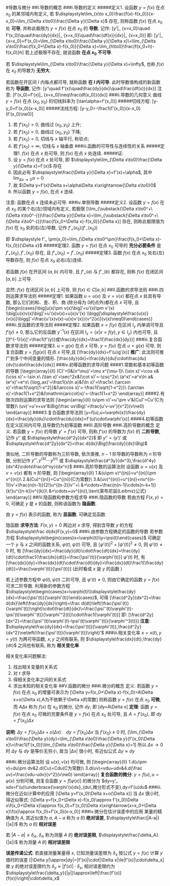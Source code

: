 #导数与微分
##I.导数的概念
###i.导数的定义
#####定义1.
设函数 $y=f(x)$ 在点 $x_0$ 的某邻域内有定义, 若 $\displaystyle\lim_{x\to x_0}\frac{f(x)-f(x_0)}{x-x_0}=\lim_{\Delta x\to0}\frac{\Delta y}{\Delta x}$ 存在, 则称函数 $f(x)$ 在点 $x_0$ 处 **可导**, 并称此极限为 $y=f(x)$ 在点 $x_0$ 的 **导数**. 记作:
\[y'|_ {x=x_0}\quad f'(x_0)\quad\frac{dy}{dx}|_ {x=x_0}\quad\frac{df(x)}{dx}|_ {x=x_0}\]
即:
\[y'|_ {x=x_0}=f'(x_0)=\lim_{\Delta x\to0}\frac{\Delta y}{\Delta x}\\=\lim_{\Delta x\to0}\frac{f(x_0+\Delta x)-f(x_0)}{\Delta x}=\lim_{h\to0}\frac{f(x_0+h)-f(x_0)}h\]
若上述极限不存在, 就说函数 **在点 $x_0$ 不可导**.

若 $\displaystyle\lim_{\Delta x\to0}\frac{\Delta y}{\Delta x}=\infty$, 也称 $f(x)$ 在 $x_0$ 的导数为 **无穷大**.

若函数在开区间 $I$ 内每点都可导, 就称函数 **在 $I$ 内可导**. 此时导数值构成的新函数称为 **导函数**, 记作:
\[y'\quad f'(x)\quad\frac{dy}{dx}\quad\frac{df(x)}{dx}\]
注意:
\[f'(x_0)=f'(x)|_ {x=x_0}\neq\frac{df(x_0)}{dx}\]
###ii.导数的几何意义
曲线 $y=f(x)$ 在点 $(x_0,y_0)$ 的切线斜率为
\[\tan\alpha=f'(x_0)\]
#####切线方程:
\[y-y_0=f'(x_0)(x-x_0)\]
#####法线方程:
\[y-y_0=-\frac1{f'(x_0)}(x-x_0)(f'(x_0)\ne0)\]
1. 若 $f'(x_0)>0$, 曲线过 $(x_0,y_0)$ 上升;
1. 若 $f'(x_0)<0$, 曲线过 $(x_0,y_0)$ 下降;
1. 若 $f'(x_0)=0$, 切线与 $x$ 轴平行, 称驻点;
1. 若 $f'(x_0)=\infty$, 切线与 $x$ 轴垂直
###iii.函数的可导性与连续性的关系
#####定理1.
$f(x)$ 在点 $x$ 处可导, 则 $f(x)$ 在点 $x$ 处连续.
#####证:
1. 设 $y=f(x)$ 在点 $x$ 处可导, 即 $\displaystyle\lim_{\Delta x\to0}\frac{\Delta y}{\Delta x}=f'(x)$ 存在
2. 因此必有 $\displaystyle\frac{\Delta y}{\Delta x}=f'(x)+\alpha$, 其中 $\displaystyle\lim_{\Delta x\to0}\alpha=0$
3. 故 $\Delta y=f'(x)\Delta x+\alpha\Delta x\xrightarrow{\Delta x\to0}0$
4. 所以函数 $y=f(x)$, 在点 $x$ 连续.

注意: 函数在点 $x$ 连续未必可导.
###iv.单侧导数
#####定义2.
设函数 $y=f(x)$ 在点 $x_0$ 的某个右(左)领域内有定义, 若极限
\[\lim_{\substack{\Delta x\to0^+\\(\Delta x\to0^-)}}\frac{\Delta y}{\Delta x}=\lim_{\substack{\Delta x\to0^+\\(\Delta x\to0^-)}}\frac{f(x_0+\Delta x)-f(x_0)}{\Delta x}\]
存在, 则称此极限值为 $f(x)$ 在 $x_0$ 处的右(左)导数, 记作 $f'_ +(x_0)(f'_ -(x_0))$

即 $\displaystyle f'_ \pm(x_0)=\lim_{\Delta x\to0^\pm}\frac{f(x_0+\Delta x)-f(x_0)}{\Delta x}$
#####定理2.
函数 $y=f(x)$ 在点 $x_0$ 可导的 **充分必要条件** 是 $f'_ +(x_0),f'_ -(x_0)$ 存在, 且 $f'_ +(x_0)=f'_ -(x_0)$
#####定理3.
函数 $f(x)$ 在点 $x_0$ 处右(左)导数存在, 则 $f(x)$ 在点 $x_0$ 必右(左)连续.

若函数 $f(x)$ 在开区间 $(a,b)$ 内可导, 且 $f'_ +(a)$ 与 $f'_ -(b)$ 都存在, 则称 $f(x)$ 在闭区间 $[a,b]$ 上可导.

显然: $f(x)$ 在闭区间 $[a,b]$ 上可导, 则 $f(x)\in C[a,b]$
##II.函数的求导法则
###i.四则运算求导法则
#####定理1.
如果函数 $u=u(x)$ 及 $v=v(x)$ 都在点 $x$ 处具有导数, 那么它们的和、差、积、商 (除分母为 0的点外)都在点 $x$ 可导, 且
\[\begin{cases}\big[u(x)\pm v(x)\big]'=u'(x)\pm v'(x)
\\\big[u(x)v(x)\big]'=u'(x)v(x)+u(x)v'(x)
\\\bigg[\displaystyle\frac{u(x)}{v(x)}\bigg]'=\frac{u'(x)v(x)-u(x)v'(x)}{v^2(x)}(v(x)\neq0)\end{cases}\]
###ii.反函数的求导法则
#####定理2.
如果函数 $x=f(y)$ 在区间 $I_y$ 内单调可导且 $f'(y)\ne0$, 那么它的反函数 $y^{-1}(x)$ 在区间 $I_x=\{x|x=f(y),y\in I_y\}$ 内也可导, 且
\[[f^{-1}(x)]'=\frac1{f'(y)}或\frac{dy}{dx}=\frac1{\frac{dx}{dy}}\]
###iii.复合函数求导法则
#####定理3.
$u=g(x)$ 在点 $x$ 可导, $y=f(u)$ 在点 $u=g(x)$ 可导, 则复合函数 $y=f[g(x)]$ 在点 $x$ 可导,且
\[\frac{dy}{dx}=f'(u)g'(x)\]
**推广**: 此法则可推广到多个中间变量的情形.
\[\frac{dy}{dx}=\frac{dy}{du}\cdot\frac{du}{dv}\cdot\frac{dv}{dx}\]
###iv.初等函数的求导问题
####1.常数和基本初等函数的导数
\[\begin{array}{ll}
(C)'=0&(x^\mu)'=\mu x^{\mu-1}\\
(\sin x)'=\cos x&(\cos x)'=-\sin x\\
(\tan x)'=\sec^2x&(\cot x)'=-\csc^2x\\
(a^x)'=a^x\ln a&(e^x)'=e^x\\
(\log_ax)'=\frac1{x\ln a}&(\ln x)'=\frac1x\\
(\arcsin x)'=\frac1{\sqrt{1-x^2}}&(\arccos x)'=-\frac1{\sqrt{1-x^2}}\\
(\arctan x)'=\frac1{1+x^2}&(\mathrm{arccot}x)'=-\frac1{1+x^2}
\end{array}\]
####2.有限次四则运算的求导法则
\[\begin{array}{ll}
(u\pm v)'=u'\pm v'&(Cu)'=Cu'(C为常数)\\
(uv)'=u'v+uv'&\Big(\frac uv\Big)'=\frac{u'v-uv'}{v^2}(v\ne0)
\end{array}\]
####3.复合函数求导法则
\[y=f(u),u=\varphi(x)\\\frac{dy}{dx}=\frac{dy}{du}\cdot\frac{du}{dx}=f'(u)\cdot\varphi'(x)\]
####4.初等函数在定义区间内可导,且导数仍为初等函数
##III.高阶导数
###i.高阶导数的概念
定义.
若函数 $y=f(x)$ 的导数 $y'=f'(x)$ 可导, 则称 $f'(x)$ 的导数为 $f(x)$ 的 **二阶导数**, 记作 $y''$ 或 $\displaystyle\frac{d^2y}{dx^2}$ 即 $y''=(y')'$ 或 $\displaystyle\frac{d^2y}{dx^2}=\frac d{dx}\Big(\frac{dy}{dx}\Big)$

类似地, 二阶导数的导数称为三阶导数, 依次类推, $n-1$ 阶导数的导数称为 $n$ 阶导数, 分别记作 $y''',y^{(4)}\cdots y^{(n)}$ 或 $\displaystyle\frac{d^3y}{dx^3},\frac{d^4y}{dx^4}\cdots\frac{d^ny}{dx^n}$
###ii.高阶导数的运算法则
设函数 $u=u(x)$ 及 $v=v(x)$ 都有 $n$ 阶导数, 则
\[\begin{array}{ll}
1.&(u\pm v)^{(n)}=u^{(n)}\pm v^{(n)}\\
2.&(Cu)^{(n)}=Cu^{(n)}(C为常数)\\
3.&(uv)^{(n)}=u^{(n)}+nu^{(n-1)}v'+\frac{n(n-1)}{2!}u^{(n-2)}v''+\\
&+\cdots+\frac{n(n-1)\cdots(n-k+1)}{k!}u^{(n-k)}v^{(k)}\\
&+\cdots+uv^{(n)}\,\text{莱布尼兹(Leibniz)公式}
\end{array}\]
##IV.隐函数和参数方程求导
###i.隐函数的导数
若由方程 $F(x,y)=0$, 可确定 $y$ 是 $x$ 的函数, 则称该函数为 **隐函数**.

由 $y=f(x)$ 表示的函数, 称为 **显函数**.
可确定显函数

隐函数 **求导方法**: $F(x,y)=0$ 两边对 $x$ 求导, 得到含导数 $y$ 的方程 $\displaystyle\frac d{dx}F(x,y)=0$
###ii.由参数方程确定的函数的导数
若参数方程 $\displaystyle\begin{cases}x=\varphi(t)\\y=\psi(t)\end{cases}$ 可确定一个 $y$ 与 $x$ 之间的函数关系, $\varphi(t),\psi(t)$ 可导, 且 $[\varphi'(t)]^2+[\psi'(t)]^2\ne0$, 则 $\varphi'(t)\ne0$ 时, 有
\[\frac{dy}{dx}=\frac{dy}{dt}\cdot\frac{dt}{dx}=\frac{dy}{dt}\cdot\frac1{\frac{dx}{dt}}=\frac{\psi'(t)}{\varphi'(t)}\]
$\psi'(t)$ 时, 有
\[\frac{dx}{dy}=\frac{dx}{dt}\cdot\frac{dt}{dy}=\frac{dx}{dt}\frac1{\frac{dy}{dt}}=\frac{\varphi'(t)}{\psi'(t)}\]
(此时看成 $x$ 是 $y$ 的函数 )

若上述参数方程中 $\varphi(t),\psi(t)$ 二阶可导, 且 $\varphi'(t)\ne0$, 则由它确定的函数 $y=f(x)$ 可求二阶导数. 利用新的参数方程 $\displaystyle\begin{cases}x=\varphi(t)\\\displaystyle\frac{dy}{dx}=\frac{\psi'(t)}{\varphi'(t)}\end{cases}$, 可得
\[\frac{d^2y}{dx^2}=\frac d{dx}\left(\frac{dy}{dx}\right)=\frac d{dt}\left(\frac{\psi'(t)}{\varphi'(t)}\right)\cdot\frac{dt}{dx}\\=\frac{\psi''(t)\varphi'(t)-\psi'(t)\varphi''(t)}{\varphi'^2(t)}\cdot\frac1{\varphi'(t)}\]
即:
\[\frac{d^2y}{dx^2}=\frac{\psi''(t)\varphi'(t)-\psi'(t)\varphi''(t)}{\varphi'^3(t)}\]
**注意**: $\displaystyle\frac{dy}{dx}=\frac{\psi'(t)}{\varphi'(t)},\frac{d^2y}{dx^2}\ne\left(\frac{\psi'(t)}{\varphi'(t)}\right)'$
###iii.相关变化率
$x=x(t),y=y(t)$ 为两可导函数, $x,y$ 之间有联系, 则 $\displaystyle\frac{dx}{dt},\frac{dy}{dt}$ 之间也有联系, 称为 **相关变化率**

相关变化率问题解法:
1. 找出相关变量的关系式
1. 对 $t$ 求导
1. 得相关变化率之间的关系式
1. 求出未知的相关变化率
##V.函数的微分
###i.微分的概念
定义: 若函数 $y=f(x)$ 在点 $x_0$ 的增量可表示为
\[\Delta y=f(x_0+\Delta x)-f(x_0)=A\Delta x+o(\Delta x),A为不依赖于\Delta x的常数\]
则称函数 $y=f(x)$ 在点 $x_0$ **可微**, 而 $A\Delta x$ 称为 $f(x)$ 在 $x_0$ 的微分, 记作 $dy$, 即
\[dy=A\Delta x\]
**定理**: 函数 $y=f(x)$ 在点 $x_0$ 可微的充要条件是 $y=f(x)$ 在点 $x_0$ 处可导, 且 $A=f'(x_0)$, 即 $dy=f'(x_0)\Delta x$

**说明**: $\Delta y=f'(x_0)\Delta x+o(\Delta x)\quad dy=f'(x_0)\Delta x$ 当 $f'(x_0)\ne0$ 时,
\[\lim_{\Delta x\to0}\frac{\Delta y}{dy}=\lim_{\Delta x\to0}\frac{\Delta y}{f'(x_0)\Delta x}\\=\frac1{f'(x_0)}\lim_{\Delta x\to0}\frac{\Delta y}{\Delta x}=1\]
所以 $\Delta x\to0$ 时 $\Delta y$ 与 $dy$ 是等价无穷小, 故当 $|\Delta x|$
很小时, 有近似公式 $\Delta y\approx dy$

###ii.微分运算法则
设 $u(x),v(x)$ 均可微, 则
\[\begin{array}{ll}
1.d(u\pm v)=du\pm dv&2.d(Cu)=Cdu(C为常数)\\
3.d(uv)=vdu+udv&4.d(\frac uv)=\frac{vdu-udv}{v^2}(v\ne0)
\end{array}\]
**复合函数的微分**: $y=f(u),u=\varphi(x)$ 分别可微, 则复合函数 $y=f[\varphi(x)]$ 的微分为 $dy=y'_ xdx=f'(u)\underbrace{\varphi'(x)dx}_{du\,微分形式不变},dy=f'(u)du$
###iii.微分在近似计算中的应用
\[\Delta y=f'(x_0)\Delta x+o(\Delta x)\]
当 $\Delta x$ 很小时, 得近似等式:
\[\Delta y=f(x_0+\Delta x)-f(x_0)\approx f'(x_0)\Delta x\\f(x_0+\Delta x)\approx f(x_0)+f'(x_0)\Delta x\xrightarrow{x=x_0+\Delta x}\\f(x)\approx f(x_0)+f'(x_0)(x-x_0)\]
###iv.微分在估计误差中的应用
某量的精确值为 $A$, 其近似值为 $a$, $A-a$ 称为 $a$ 的 **绝对误差**, $\displaystyle\frac{|A-a|}{|a|}$ 称为 $a$ 的 **相对误差**

若 $|A-a|\le\delta_A$, $\delta_A$ 称为测量 $A$ 的 **绝对误差限**, $\displaystyle\frac{\delta_A}{|a|}$ 称为测量 $A$ 的 **相对误差限**

**误差传递公式**: 若直接测量某量得 $x$, 已知测量误差限为 $\delta_x$ 按公式 $y=f(x)$ 计算 $y$ 值时的误差
\[|\Delta y|\approx|dy|=|f'(x)|\cdot|\Delta x|\le|f'(x)|\cdot\delta_x\]
故 $y$ 的绝对误差限约为 $\delta_y\approx|f'(x)|\cdot\delta_x$, 相对误差限约为 $\displaystyle\frac{\delta_y}{|y|}\approx\left|\frac{f'(x)}{f(x)}\right|\cdot\delta_x$
